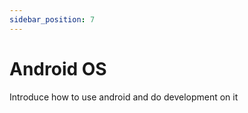 ```yaml
---
sidebar_position: 7
---
```


# Android OS

Introduce how to use android and do development on it

<!-- <DocCardList /> -->
